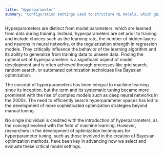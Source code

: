 ```yaml
---
title: "Hyperparameter"
summary: "Configuration settings used to structure ML models, which guide the learning process and are set before training begins."
---
```

Hyperparameters are distinct from model parameters, which are learned from data during training. Instead, hyperparameters are set prior to training and include choices such as the learning rate, the number of hidden layers and neurons in neural networks, or the regularization strength in regression models. They critically influence the behavior of the learning algorithm and its ability to generalize from training data to unseen data. Finding the optimal set of hyperparameters is a significant aspect of model development and is often achieved through processes like grid search, random search, or automated optimization techniques like Bayesian optimization.

The concept of hyperparameters has been integral to machine learning since its inception, but the term and its systematic tuning became more prominent with the rise of complex models such as deep neural networks in the 2000s. The need to efficiently search hyperparameter spaces has led to the development of more sophisticated optimization strategies beyond manual tuning.

No single individual is credited with the introduction of hyperparameters, as the concept evolved with the field of machine learning. However, researchers in the development of optimization techniques for hyperparameter tuning, such as those involved in the creation of Bayesian optimization methods, have been key in advancing how we select and evaluate these critical model settings.

